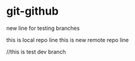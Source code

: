 # git-github







new line for testing branches

this is local repo line
this is new remote repo line

//this is test dev branch

